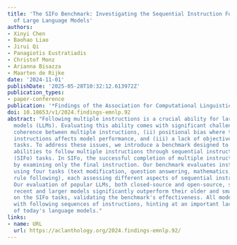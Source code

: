 ```yaml
---
title: 'The SIFo Benchmark: Investigating the Sequential Instruction Following Ability
  of Large Language Models'
authors:
- Xinyi Chen
- Baohao Liao
- Jirui Qi
- Panagiotis Eustratiadis
- Christof Monz
- Arianna Bisazza
- Maarten de Rijke
date: '2024-11-01'
publishDate: '2025-05-28T10:32:12.613972Z'
publication_types:
- paper-conference
publication: '*Findings of the Association for Computational Linguistics: EMNLP 2024*'
doi: 10.18653/v1/2024.findings-emnlp.92
abstract: "Following multiple instructions is a crucial ability for large language
  models (LLMs). Evaluating this ability comes with significant challenges: (i) limited
  coherence between multiple instructions, (ii) positional bias where the order of
  instructions affects model performance, and (iii) a lack of objectively verifiable
  tasks. To address these issues, we introduce a benchmark designed to evaluate models'
  abilities to follow multiple instructions through sequential instruction following
  (SIFo) tasks. In SIFo, the successful completion of multiple instructions is verifiable
  by examining only the final instruction. Our benchmark evaluates instruction following
  using four tasks (text modification, question answering, mathematics, and security
  rule following), each assessing different aspects of sequential instruction following.
  Our evaluation of popular LLMs, both closed-source and open-source, shows that more
  recent and larger models significantly outperform their older and smaller counterparts
  on the SIFo tasks, validating the benchmark's effectiveness. All models struggle
  with following sequences of instructions, hinting at an important lack of robustness
  of today's language models."
links:
- name: URL
  url: https://aclanthology.org/2024.findings-emnlp.92/
---
```

